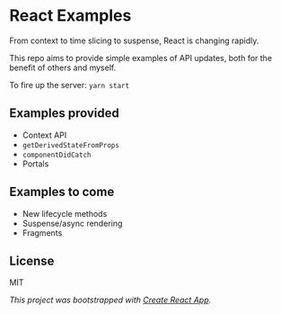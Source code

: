 # React Examples
From context to time slicing to suspense, React is changing rapidly.

This repo aims to provide simple examples of API updates, both for the benefit of others and myself.

To fire up the server: `yarn start`

## Examples provided
+ Context API
+ `getDerivedStateFromProps`
+ `componentDidCatch`
+ Portals

## Examples to come
+ New lifecycle methods
+ Suspense/async rendering
+ Fragments

## License
MIT

_This project was bootstrapped with [Create React App](https://github.com/facebookincubator/create-react-app)._
